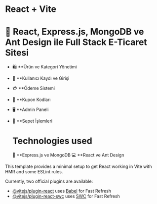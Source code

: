 # React + Vite
# 🚀 React, Express.js, MongoDB ve Ant Design ile Full Stack E-Ticaret Sitesi
- 🛍️ **Ürün ve Kategori Yönetimi
- 👥 **Kullanıcı Kaydı ve Girişi
- 💳 **Ödeme Sistemi
- 🎁 **Kupon Kodları
- 🖥️ **Admin Paneli
- 🛒 **Sepet İşlemleri

  # Technologies used
   🚀 **Express.js ve MongoDB
  💻 **React ve Ant Design

This template provides a minimal setup to get React working in Vite with HMR and some ESLint rules.

Currently, two official plugins are available:

- [@vitejs/plugin-react](https://github.com/vitejs/vite-plugin-react/blob/main/packages/plugin-react/README.md) uses [Babel](https://babeljs.io/) for Fast Refresh
- [@vitejs/plugin-react-swc](https://github.com/vitejs/vite-plugin-react-swc) uses [SWC](https://swc.rs/) for Fast Refresh
